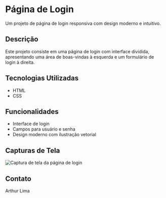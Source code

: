 # Página de Login

Um projeto de página de login responsiva com design moderno e intuitivo.

##  Descrição

Este projeto consiste em uma página de login com interface dividida, apresentando uma área de boas-vindas à esquerda e um formulário de login à direita. 

## Tecnologias Utilizadas

- HTML
- CSS

##  Funcionalidades

- Interface de login 
- Campos para usuário e senha
- Design moderno com ilustração vetorial

##  Capturas de Tela

![Captura de tela da página de login](pagina.png)

## Contato

Arthur Lima